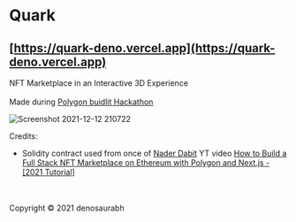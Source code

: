 # Quark

## [https://quark-deno.vercel.app](https://quark-deno.vercel.app)

NFT Marketplace in an Interactive 3D Experience
<br /><br />
Made during [Polygon buidlit Hackathon](https://buidlit.polygon.technology/)

![Screenshot 2021-12-12 210722](https://user-images.githubusercontent.com/55626361/146234300-a9aca1e8-a783-41b4-9393-7b760320e4d6.jpg)




Credits:

- Solidity contract used from once of [Nader Dabit](https://www.youtube.com/c/naderdabit) YT video [How to Build a Full Stack NFT Marketplace on Ethereum with Polygon and Next.js - [2021 Tutorial]](https://www.youtube.com/watch?v=GKJBEEXUha0)

<br /><br />
Copyright © 2021 denosaurabh

